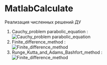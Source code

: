 # MatlabCalculate
Реализация численных решений ДУ<br />
1. Cauchy_problem parabolic_equation : <br />![Cauchy_problem parabolic_equation](https://github.com/KalistratON/MatlabCalculate/assets/78536110/004f222f-ef73-48f2-bee6-15467c5f8bab)<br />
2. Finite_difference_method : <br />![Finite_difference_method](https://github.com/KalistratON/MatlabCalculate/assets/78536110/4672a583-d508-4d2e-a02a-a9baf6e164f2)<br />
3. Runge_Kutta_and_Adams_Bashfort_method : <br />![Finite_difference_method](https://github.com/KalistratON/MatlabCalculate/assets/78536110/78decba0-fbe0-4023-a430-e31ca519595d)


